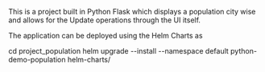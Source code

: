 This is a project built in Python Flask which displays a population city wise and allows for the Update operations through the UI itself.

The application can be deployed using the Helm Charts as

cd project_population
helm upgrade --install --namespace default python-demo-population helm-charts/
